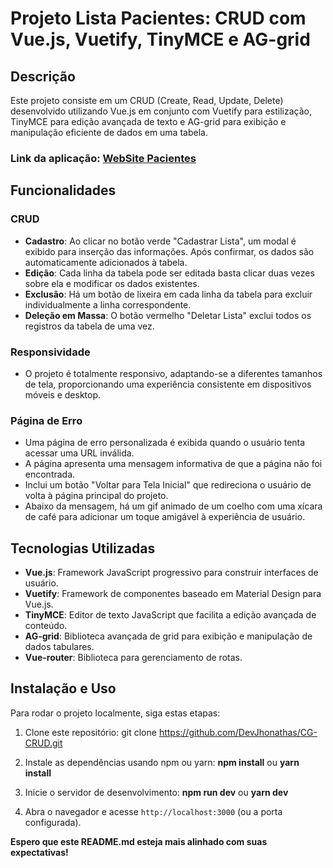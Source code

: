# Projeto Lista Pacientes: CRUD com Vue.js, Vuetify, TinyMCE e AG-grid

## Descrição

Este projeto consiste em um CRUD (Create, Read, Update, Delete) desenvolvido utilizando Vue.js em conjunto com Vuetify para estilização, TinyMCE para edição avançada de texto e AG-grid para exibição e manipulação eficiente de dados em uma tabela.

### Link da aplicação: [WebSite Pacientes](https://cg-crud-git-master-jhonathas-projects.vercel.app) 


## Funcionalidades

### CRUD

- **Cadastro**: Ao clicar no botão verde "Cadastrar Lista", um modal é exibido para inserção das informações. Após confirmar, os dados são automaticamente adicionados à tabela.
- **Edição**: Cada linha da tabela pode ser editada basta clicar duas vezes sobre ela e modificar os dados existentes.
- **Exclusão**: Há um botão de lixeira em cada linha da tabela para excluir individualmente a linha correspondente.
- **Deleção em Massa**: O botão vermelho "Deletar Lista" exclui todos os registros da tabela de uma vez.

### Responsividade

- O projeto é totalmente responsivo, adaptando-se a diferentes tamanhos de tela, proporcionando uma experiência consistente em dispositivos móveis e desktop.

### Página de Erro

- Uma página de erro personalizada é exibida quando o usuário tenta acessar uma URL inválida.
- A página apresenta uma mensagem informativa de que a página não foi encontrada.
- Inclui um botão "Voltar para Tela Inicial" que redireciona o usuário de volta à página principal do projeto.
- Abaixo da mensagem, há um gif animado de um coelho com uma xícara de café para adicionar um toque amigável à experiência de usuário.

## Tecnologias Utilizadas

- **Vue.js**: Framework JavaScript progressivo para construir interfaces de usuário.
- **Vuetify**: Framework de componentes baseado em Material Design para Vue.js.
- **TinyMCE**: Editor de texto JavaScript que facilita a edição avançada de conteúdo.
- **AG-grid**: Biblioteca avançada de grid para exibição e manipulação de dados tabulares.
- **Vue-router**: Biblioteca para gerenciamento de rotas.

## Instalação e Uso

Para rodar o projeto localmente, siga estas etapas:

1. Clone este repositório:
git clone https://github.com/DevJhonathas/CG-CRUD.git

2. Instale as dependências usando npm ou yarn:
**npm install**
ou
**yarn install**

3. Inicie o servidor de desenvolvimento:
**npm run dev**
ou
**yarn dev**
4. Abra o navegador e acesse `http://localhost:3000` (ou a porta configurada).


**Espero que este README.md esteja mais alinhado com suas expectativas!**
